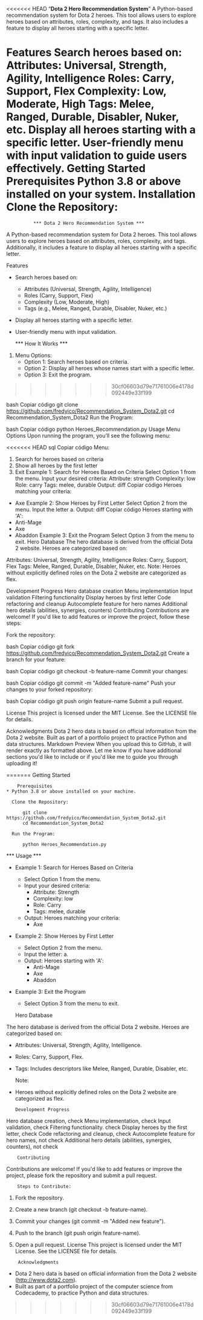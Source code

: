 <<<<<<< HEAD
“**Dota 2 Hero Recommendation System**”
A Python-based recommendation system for Dota 2 heroes. This tool allows users to explore heroes based on attributes, roles, complexity, and tags. It also includes a feature to display all heroes starting with a specific letter.

Features
Search heroes based on:
Attributes: Universal, Strength, Agility, Intelligence
Roles: Carry, Support, Flex
Complexity: Low, Moderate, High
Tags: Melee, Ranged, Durable, Disabler, Nuker, etc.
Display all heroes starting with a specific letter.
User-friendly menu with input validation to guide users effectively.
Getting Started
Prerequisites
Python 3.8 or above installed on your system.
Installation
Clone the Repository:
=======
              *** Dota 2 Hero Recommendation System ***

A Python-based recommendation system for Dota 2 heroes. This tool allows users to explore heroes based on attributes, roles, complexity, and tags. Additionally, it includes a feature to display all heroes starting with a specific letter.

  Features
* Search heroes based on:
    * Attributes (Universal, Strength, Agility, Intelligence)
    * Roles (Carry, Support, Flex)
    * Complexity (Low, Moderate, High)
    * Tags (e.g., Melee, Ranged, Durable, Disabler, Nuker, etc.)
* Display all heroes starting with a specific letter.
* User-friendly menu with input validation.

  *** How It Works *** 
1. Menu Options:
    * Option 1: Search heroes based on criteria.
    * Option 2: Display all heroes whose names start with a specific letter.
    * Option 3: Exit the program.
>>>>>>> 30cf06603d79e71761006e4178d092449e33f199

bash
Copiar código
git clone https://github.com/fredyico/Recommendation_System_Dota2.git
cd Recommendation_System_Dota2
Run the Program:

bash
Copiar código
python Heroes_Recommendation.py
Usage
Menu Options
Upon running the program, you’ll see the following menu:

<<<<<<< HEAD
sql
Copiar código
Menu:
1. Search for heroes based on criteria
2. Show all heroes by the first letter
3. Exit
Example 1: Search for Heroes Based on Criteria
Select Option 1 from the menu.
Input your desired criteria:
Attribute: strength
Complexity: low
Role: carry
Tags: melee, durable
Output:
diff
Copiar código
Heroes matching your criteria:
- Axe
Example 2: Show Heroes by First Letter
Select Option 2 from the menu.
Input the letter a.
Output:
diff
Copiar código
Heroes starting with 'A':
- Anti-Mage
- Axe
- Abaddon
Example 3: Exit the Program
Select Option 3 from the menu to exit.
Hero Database
The hero database is derived from the official Dota 2 website. Heroes are categorized based on:

Attributes: Universal, Strength, Agility, Intelligence
Roles: Carry, Support, Flex
Tags: Melee, Ranged, Durable, Disabler, Nuker, etc.
Note:
Heroes without explicitly defined roles on the Dota 2 website are categorized as flex.

Development Progress
 Hero database creation
 Menu implementation
 Input validation
 Filtering functionality
 Display heroes by first letter
 Code refactoring and cleanup
 Autocomplete feature for hero names
 Additional hero details (abilities, synergies, counters)
Contributing
Contributions are welcome! If you'd like to add features or improve the project, follow these steps:

Fork the repository:

bash
Copiar código
git fork https://github.com/fredyico/Recommendation_System_Dota2.git
Create a branch for your feature:

bash
Copiar código
git checkout -b feature-name
Commit your changes:

bash
Copiar código
git commit -m "Added feature-name"
Push your changes to your forked repository:

bash
Copiar código
git push origin feature-name
Submit a pull request.

License
This project is licensed under the MIT License. See the LICENSE file for details.

Acknowledgments
Dota 2 hero data is based on official information from the Dota 2 website.
Built as part of a portfolio project to practice Python and data structures.
Markdown Preview
When you upload this to GitHub, it will render exactly as formatted above. Let me know if you have additional sections you'd like to include or if you'd like me to guide you through uploading it!






=======
    Getting Started

        Prerequisites
    * Python 3.8 or above installed on your machine.

      Clone the Repository:
      
          git clone https://github.com/fredyico/Recommendation_System_Dota2.git
          cd Recommendation_System_Dota2

      Run the Program:

          python Heroes_Recommendation.py
        
   *** Usage *** 

* Example 1: Search for Heroes Based on Criteria
    * Select Option 1 from the menu.
    * Input your desired criteria:
        * Attribute: Strength
        * Complexity: low
        * Role: Carry
        * Tags: melee, durable
    * Output:
      Heroes matching your criteria:
      - Axe

* Example 2: Show Heroes by First Letter
    * Select Option 2 from the menu.
    * Input the letter: a.
    * Output:
    Heroes starting with 'A':
      - Anti-Mage
      - Axe
      - Abaddon

* Example 3: Exit the Program
    * Select Option 3 from the menu to exit.

    Hero Database

The hero database is derived from the official Dota 2 website. Heroes are categorized based on:
  * Attributes: Universal, Strength, Agility, Intelligence.
  * Roles: Carry, Support, Flex.
  * Tags: Includes descriptors like Melee, Ranged, Durable, Disabler, etc.

    Note:
  * Heroes without explicitly defined roles on the Dota 2 website are categorized as flex.

        Development Progress
Hero database creation, check
Menu implementation, check 
Input validation, check 
Filtering functionality. check
Display heroes by the first letter, check
Code refactoring and cleanup, check 
Autocomplete feature for hero names, not check
Additional hero details (abilities, synergies, counters), not check

        Contributing
Contributions are welcome! If you'd like to add features or improve the project, please fork the repository and submit a pull request.

        Steps to Contribute:
1. Fork the repository.
2. Create a new branch (git checkout -b feature-name).
3. Commit your changes (git commit -m "Added new feature").
4. Push to the branch (git push origin feature-name).
5. Open a pull request.
    License
This project is licensed under the MIT License. See the LICENSE file for details.

        Acknowledgments
* Dota 2 hero data is based on official information from the Dota 2 website (http://www.dota2.com).
* Built as part of a portfolio project of the computer science from Codecademy, to practice Python and data structures.
>>>>>>> 30cf06603d79e71761006e4178d092449e33f199
